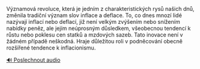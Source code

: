 
Významová revoluce, která je jedním z charakteristických rysů našich dnů, změnila tradiční význam slov inflace a deflace. To, co dnes mnozí lidé nazývají inflací nebo deflací, již není velkým zvýšením nebo snížením nabídky peněz, ale jejím neúprosným důsledkem, všeobecnou tendencí k růstu nebo poklesu cen statků a mzdových sazeb. Tato inovace není v žádném případě neškodná. Hraje důležitou roli v podněcování obecně rozšířené tendence k inflacionismu.

[🔊 Poslechnout audio](/data/7-paragraphs/audio/chapter_79/para_001-Vznamov-revoluce-kter-je-jednm-z-charakterist.mp3)
